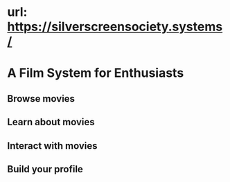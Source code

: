 # url: https://silverscreensociety.systems/
# A Film System for Enthusiasts
## Browse movies
## Learn about movies
## Interact with movies
## Build your profile
